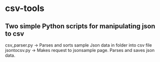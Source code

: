 # csv-tools
## Two simple Python scripts for manipulating json to csv

csv_parser.py -> Parses and sorts sample Json data in folder into csv file 
jsontocsv.py -> Makes request to jsonsample page. Parses and saves json data. 



